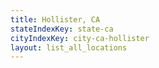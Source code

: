 ```yaml
---
title: Hollister, CA
stateIndexKey: state-ca
cityIndexKey: city-ca-hollister
layout: list_all_locations
---
```

